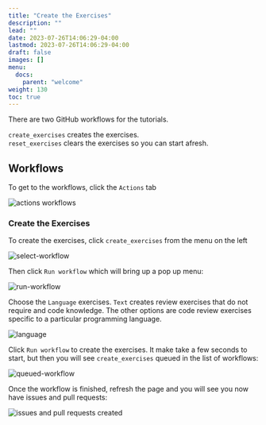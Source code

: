 ```yaml
---
title: "Create the Exercises"
description: ""
lead: ""
date: 2023-07-26T14:06:29-04:00
lastmod: 2023-07-26T14:06:29-04:00
draft: false
images: []
menu:
  docs:
    parent: "welcome"
weight: 130
toc: true
---
```


There are two GitHub workflows for the tutorials.

`create_exercises` creates the exercises.   
`reset_exercises` clears the exercises so you can start afresh.  


## Workflows

To get to the workflows, click the `Actions` tab

![actions workflows](images/actions-workflows.png) 

### Create the Exercises

To create the exercises, click `create_exercises` from the menu on the left

![select-workflow](images/select-workflow.png)

Then click `Run workflow` which will bring up a pop up menu:

![run-workflow](images/run-workflow.png)

Choose the `Language` exercises. `Text` creates review exercises that do not require and code knowledge. 
The other options are code review exercises specific to a particular programming language.

![language](images/language.png)

Click `Run workflow` to create the exercises. It make take a few seconds to start, but then you will see `create_exercises` queued in the list of workflows:

![queued-workflow](images/queued-workflow.png)

Once the workflow is finished, refresh the page and you will see you now have issues and pull requests:

![issues and pull requests created](images/issues-pull-created.png)


